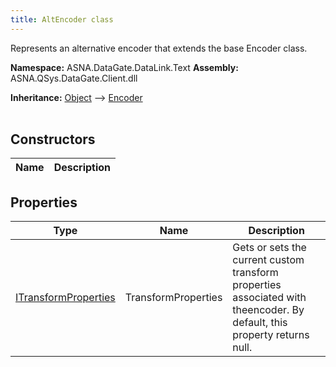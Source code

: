 ```yaml
---
title: AltEncoder class
---
```


Represents an alternative encoder that extends the base Encoder class.

**Namespace:** ASNA.DataGate.DataLink.Text
**Assembly:** ASNA.QSys.DataGate.Client.dll

**Inheritance:** [Object](https://docs.microsoft.com/en-us/dotnet/api/system.object) --> [Encoder](https://learn.microsoft.com/en-us/dotnet/api/system.text.encoder?view=net-8.0)
<br>
<br>

## Constructors

| Name | Description |
| --- | --- |

## Properties

| Type | Name | Description
| --- | --- | --- 
| [ITransformProperties](/reference/datagate/data-gate-providers/i-transform-properties.html) | TransformProperties | Gets or sets the current custom transform properties associated with theencoder. By default, this property returns null. |
